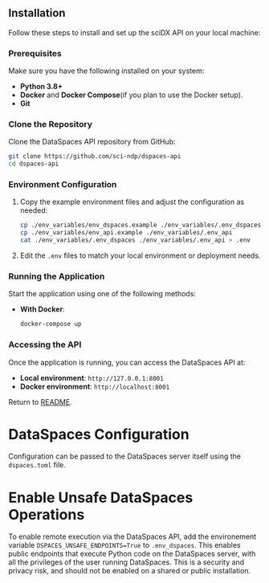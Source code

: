 ## Installation

Follow these steps to install and set up the sciDX API on your local machine:

### Prerequisites

Make sure you have the following installed on your system:

- **Python 3.8+**
- **Docker** and **Docker Compose**(if you plan to use the Docker setup). 
- **Git**

### Clone the Repository

Clone the DataSpaces API repository from GitHub:

```bash
git clone https://github.com/sci-ndp/dspaces-api
cd dspaces-api
```

### Environment Configuration

1. Copy the example environment files and adjust the configuration as needed:

   ```bash
   cp ./env_variables/env_dspaces.example ./env_variables/.env_dspaces
   cp ./env_variables/env_api.example ./env_variables/.env_api
   cat ./env_variables/.env_dspaces ./env_variables/.env_api > .env
   ```

2. Edit the `.env` files to match your local environment or deployment needs.

### Running the Application

Start the application using one of the following methods:

- **With Docker**:

  ```bash
  docker-compose up
  ```

### Accessing the API

Once the application is running, you can access the DataSpaces API at:

- **Local environment**: `http://127.0.0.1:8001`
- **Docker environment**: `http://localhost:8001`

Return to [README](../README.md).

# DataSpaces Configuration
Configuration can be passed to the DataSpaces server itself using the `dspaces.toml` file.

# Enable Unsafe DataSpaces Operations
To enable remote execution via the DataSpaces API, add the environement variable `DSPACES_UNSAFE_ENDPOINTS=True` to `.env_dspaces`. This enables public endpoints that execute Python code on the DataSpaces server, with all the privileges of the user running DataSpaces. This is a security and privacy risk, and should not be enabled on a shared or public installation.
